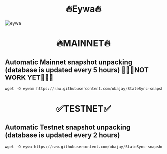 <h1 align="center"> 🔥Eywa🔥</h1>

![eywa](https://user-images.githubusercontent.com/44331529/233964599-6d89835c-b2f4-4b4c-9814-c2fbc2b30db3.png)

<h1 align="center"> 🔥MAINNET🔥</h1>

## Automatic Mainnet snapshot unpacking  (database is updated every 5 hours) 🔴🔴🔴NOT WORK YET🔴🔴🔴
```python
wget -O eywam https://raw.githubusercontent.com/obajay/StateSync-snapshots/main/Eywa/eywam && chmod +x eywam && ./eywam
```

<h1 align="center"> ✅TESTNET✅</h1>


## Automatic Testnet snapshot unpacking  (database is updated every 2 hours)
```python
wget -O eywa https://raw.githubusercontent.com/obajay/StateSync-snapshots/main/Eywa/eywa && chmod +x eywa && ./eywa
```

